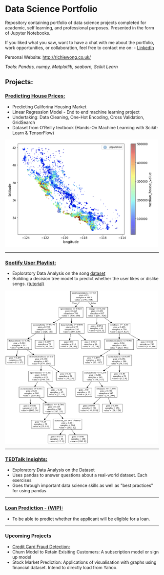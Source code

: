 # Data Science Portfolio
Repository containing portfolio of data science projects completed for academic, self learning, and professional purposes. Presented in the form of Jupyter Notebooks.

If you liked what you saw, want to have a chat with me about the portfolio, work opportunities, or collaboration, feel free to contact me on: - [LinkedIn](https://www.linkedin.com/in/richieone/)

Personal Website: http://richiewong.co.uk/

_Tools: Pandas, numpy, Matplotlib, seaborn, Scikit Learn_

## Projects:

### [Predicting House Prices:](https://github.com/Richieone13/data_science_portfolio/blob/master/California_Housing_Dataset/California_Housing_Exploration.ipynb) 
* Predicting Califorina Housing Market
* Linear Regression Model - End to end machine learning project
* Undertaking: Data Cleaning, One-Hot Encoding, Cross Validation, GridSearch
* Dataset from O'Reilly textbook (Hands-On Machine Learning with Scikit-Learn & TensorFlow) 

<img src="California_Housing_Dataset/Household_Income_California_Graph.png" width="500">

---

### [Spotify User Playlist:](https://github.com/Richieone13/data_science_portfolio/blob/master/Spotify_Classifier/Spotify_EDA_DecisionTree.ipynb) 
* Exploratory Data Analysis on the song [dataset](https://www.kaggle.com/geomack/spotifyclassification)
* Building a decision tree model to predict whether the user likes or dislike songs. [(tutorial)](https://www.youtube.com/watch?v=v_sPnwoT_iA)

<img src="Spotify_Classifier/Spotify_DecisionTree.png" width="500" height="500">

---
### [TEDTalk Insights:](https://github.com/Richieone13/data_science_portfolio/blob/master/TedTalk/TedTalk_EDA.ipynb) 
* Exploratory Data Analysis on the Dataset
* Uses pandas to answer questions about a real-world dataset. Each exercises
* Goes through important data science skills as well as "best practices" for using pandas

---

### [Loan Prediction - (WIP):](https://github.com/Richieone13/data_science_portfolio/blob/master/LoanPrediction/Loan%20Prediction%20for%20Mortgage.ipynb)
* To be able to predict whether the applicant will be eligible for a loan.

---

### Upcoming Projects

* [Credit Card Fraud Detection:](https://www.kaggle.com/mlg-ulb/creditcardfraud)
* Churn Model to Retain Exisiting Customers: A subscription model or sign up model
* Stock Market Prediction: Applications of visualisation with graphs using financial dataset. Intend to directly load from Yahoo.

